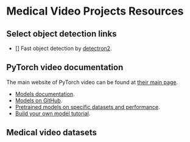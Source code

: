 # Medical Video Projects Resources

## Select object detection links
* []
Fast object detection by [detectron2](https://github.com/facebookresearch/detectron2?tab=readme-ov-file).

## PyTorch video documentation
The main website of PyTorch video can be found at [their main page](https://pytorchvideo.org/).
* [Models documentation](https://pytorchvideo.readthedocs.io/en/latest/models.html).
* [Models on GitHub](https://github.com/facebookresearch/pytorchvideo/tree/main/pytorchvideo/models/hub).
* [Pretrained models on specific datasets and performance](https://github.com/facebookresearch/pytorchvideo/blob/main/docs/source/model_zoo.md).
* [Build your own model tutorial](https://pytorchvideo.org/docs/tutorial_accelerator_build_your_model#introduction).

## Medical video datasets
